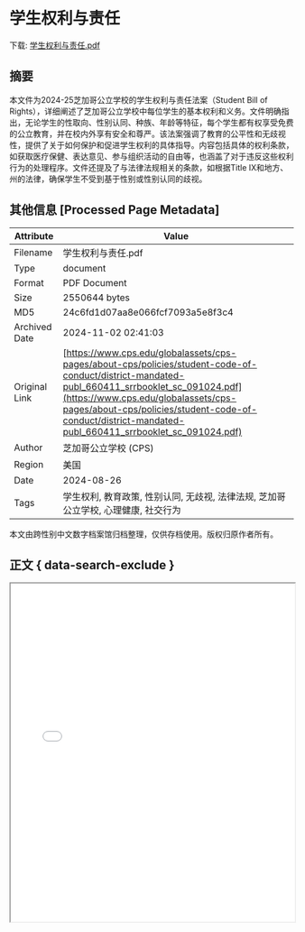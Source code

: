 # 学生权利与责任

<!-- tcd_download_link -->
下载: <a href="学生权利与责任.pdf" download>学生权利与责任.pdf</a>
<!-- tcd_download_link_end -->

## 摘要

<!-- tcd_abstract -->
本文件为2024-25芝加哥公立学校的学生权利与责任法案（Student Bill of Rights），详细阐述了芝加哥公立学校中每位学生的基本权利和义务。文件明确指出，无论学生的性取向、性别认同、种族、年龄等特征，每个学生都有权享受免费的公立教育，并在校内外享有安全和尊严。该法案强调了教育的公平性和无歧视性，提供了关于如何保护和促进学生权利的具体指导。内容包括具体的权利条款，如获取医疗保健、表达意见、参与组织活动的自由等，也涵盖了对于违反这些权利行为的处理程序。文件还提及了与法律法规相关的条款，如根据Title IX和地方、州的法律，确保学生不受到基于性别或性别认同的歧视。

<!-- tcd_abstract_end -->

## 其他信息 [Processed Page Metadata]

| Attribute       | Value                                  |
|-----------------|----------------------------------------|
| Filename        | 学生权利与责任.pdf                             |
| Type            | document                                 |
| Format          | PDF Document                               |
| Size            | 2550644 bytes                           |
| MD5             | 24c6fd1d07aa8e066fcf7093a5e8f3c4                                  |
| Archived Date   | 2024-11-02 02:41:03                             |
| Original Link   | [https://www.cps.edu/globalassets/cps-pages/about-cps/policies/student-code-of-conduct/district-mandated-publ_660411_srrbooklet_sc_091024.pdf](https://www.cps.edu/globalassets/cps-pages/about-cps/policies/student-code-of-conduct/district-mandated-publ_660411_srrbooklet_sc_091024.pdf)                         |
| Author          | 芝加哥公立学校 (CPS)                               |
| Region          | 美国                               |
| Date            | 2024-08-26                                 |
| Tags            | 学生权利, 教育政策, 性别认同, 无歧视, 法律法规, 芝加哥公立学校, 心理健康, 社交行为                                 |

本文由跨性别中文数字档案馆归档整理，仅供存档使用。版权归原作者所有。


## 正文 { data-search-exclude }

<!-- tcd_main_text -->
<iframe src="../学生权利与责任.pdf" width="100%" height="600px">
    <p>无法显示PDF，请下载查看。</p>
</iframe>
<!-- tcd_main_text_end -->

